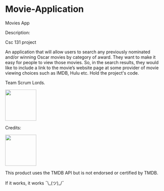 # Movie-Application
Movies App

Description:

Csc 131 project

An application that will allow users to search any previously nominated and/or winning Oscar movies by category of award. They want to make it easy for people to view those movies. So, in the search results, they would like to include a link to the movie’s website page at some provider of movie viewing choices such as IMDB, Hulu etc. Hold the project's code.

Team Scrum Lords.
<p>
<img src="https://blogger.googleusercontent.com/img/a/AVvXsEhvKH7UIwnNETxc_HQvIM93Gm0jZm5slYkDEKBtoKEwocsE07EVAraHi5KJ0JEbTFKvHW9b0cdYh7aJzZfl49hYkxmvxVDyPz7sb-B6zXWZGPY0hsiC0hVFhmkkYFRMxC8kghMvqfqX4Hurx4GSTiWDYJFlTlMLqSMVaaqFRMSRpojo6GPLVElMZ5-Cbg=w640-h640" width="100">

Credits:

<img src="https://www.themoviedb.org/assets/2/v4/logos/v2/blue_square_2-d537fb228cf3ded904ef09b136fe3fec72548ebc1fea3fbbd1ad9e36364db38b.svg" width="100">

This product uses the TMDB API but is not endorsed or certified by TMDB.

<p>If it works, it works ¯\_(ツ)_/¯</p>

